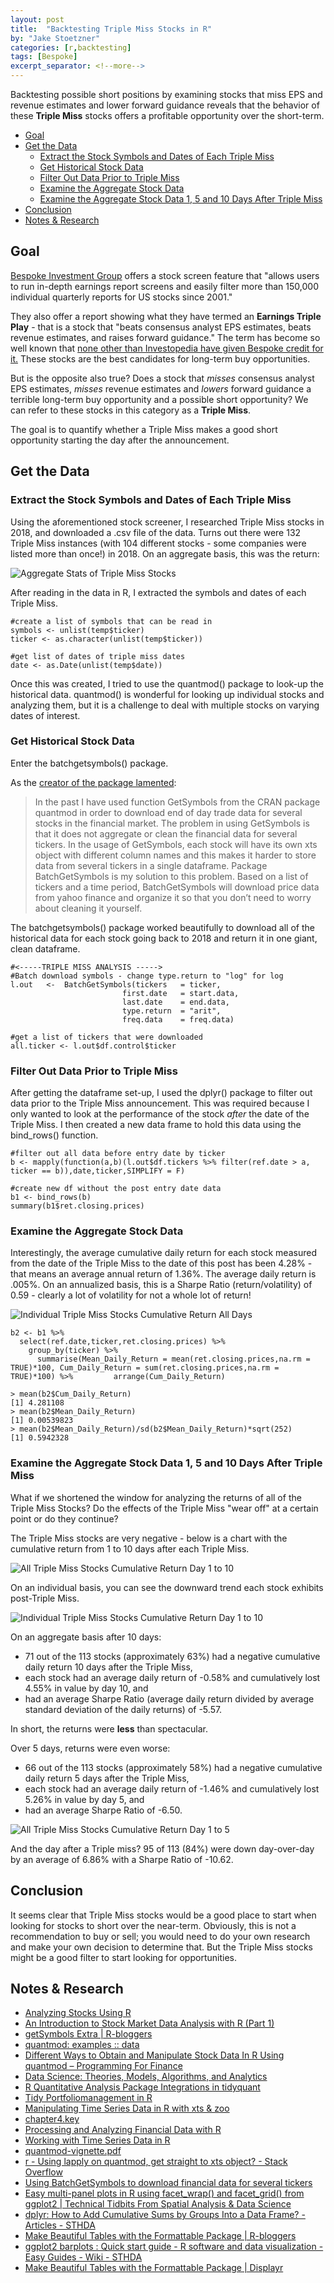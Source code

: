 ```yaml
---
layout: post
title:  "Backtesting Triple Miss Stocks in R"
by: "Jake Stoetzner"
categories: [r,backtesting]
tags: [Bespoke]
excerpt_separator: <!--more-->
---
```

Backtesting possible short positions by examining stocks that miss EPS and revenue estimates and lower forward guidance reveals that the behavior of these **Triple Miss** stocks offers a profitable opportunity over the short-term.

- [Goal](#goal)
- [Get the Data](#get-the-data)
  * [Extract the Stock Symbols and Dates of Each Triple Miss](#extract-the-stock-symbols-and-dates-of-each-triple-miss)
  * [Get Historical Stock Data](#get-historical-stock-data)
  * [Filter Out Data Prior to Triple Miss](#filter-out-data-prior-to-triple-miss)
  * [Examine the Aggregate Stock Data](#examine-the-aggregate-stock-data)
  * [Examine the Aggregate Stock Data 1, 5 and 10 Days After Triple Miss](#examine-the-aggregate-stock-data-1--5-and-10-days-after-triple-miss)
- [Conclusion](#conclusion)
- [Notes & Research](#notes---research)

## Goal
[Bespoke Investment Group](www.bespokepremium.com) offers a stock screen feature that "allows users to run in-depth earnings report screens and easily filter more than 150,000 individual quarterly reports for US stocks since 2001."

They also offer a report showing what they have termed an **Earnings Triple Play** - that is a stock that "beats consensus analyst EPS estimates, beats revenue estimates, and raises forward guidance."  The term has become so well known that [none other than Investopedia have given Bespoke credit for it.](https://www.investopedia.com/terms/t/triple-play.asp)  These stocks are the best candidates for long-term buy opportunities.

But is the opposite also true?  Does a stock that *misses* consensus analyst EPS estimates, *misses* revenue estimates and *lowers* forward guidance a terrible long-term buy opportunity and a possible short opportunity?  We can refer to these stocks in this category as a **Triple Miss**.

The goal is to quantify whether a Triple Miss makes a good short opportunity starting the day after the announcement.

## Get the Data
### Extract the Stock Symbols and Dates of Each Triple Miss
Using the aforementioned stock screener, I researched Triple Miss stocks in 2018, and downloaded a .csv file of the data.  Turns out there were 132 Triple Miss instances (with 104 different stocks - some companies were listed more than once!) in 2018.  On an aggregate basis, this was the return:

![Aggregate Stats of Triple Miss Stocks](/assets/img/2018.Triple.Miss.Stats.png)

After reading in the data in R, I extracted the symbols and dates of each Triple Miss.

```
#create a list of symbols that can be read in
symbols <- unlist(temp$ticker)
ticker <- as.character(unlist(temp$ticker))

#get list of dates of triple miss dates
date <- as.Date(unlist(temp$date))
```

Once this was created, I tried to use the quantmod() package to look-up the historical data.  quantmod() is wonderful for looking up individual stocks and analyzing them, but it is a challenge to deal with multiple stocks on varying dates of interest.

### Get Historical Stock Data

Enter the batchgetsymbols() package.

As the [creator of the package lamented](https://cran.r-project.org/web/packages/BatchGetSymbols/vignettes/BatchGetSymbols-vignette.html):
>In the past I have used function GetSymbols from the CRAN package quantmod in order to download end of day trade data for several stocks in the financial market. The problem in using GetSymbols is that it does not aggregate or clean the financial data for several tickers. In the usage of GetSymbols, each stock will have its own xts object with different column names and this makes it harder to store data from several tickers in a single dataframe.  Package BatchGetSymbols is my solution to this problem. Based on a list of tickers and a time period, BatchGetSymbols will download price data from yahoo finance and organize it so that you don’t need to worry about cleaning it yourself.

The batchgetsymbols() package worked beautifully to download all of the historical data for each stock going back to 2018 and return it in one giant, clean dataframe.

```
#<-----TRIPLE MISS ANALYSIS ----->
#Batch download symbols - change type.return to "log" for log
l.out   <-  BatchGetSymbols(tickers   = ticker,
                         first.date   = start.data,
                         last.date    = end.data,
                         type.return  = "arit",
                         freq.data    = freq.data)

#get a list of tickers that were downloaded
all.ticker <- l.out$df.control$ticker
```

### Filter Out Data Prior to Triple Miss
After getting the dataframe set-up, I used the dplyr() package to filter out data prior to the Triple Miss announcement.  This was required because I only wanted to look at the performance of the stock *after* the date of the Triple Miss. I then created a new data frame to hold this data using the bind_rows() function.

```
#filter out all data before entry date by ticker
b <- mapply(function(a,b)(l.out$df.tickers %>% filter(ref.date > a, ticker == b)),date,ticker,SIMPLIFY = F)

#create new df without the post entry date data
b1 <- bind_rows(b)
summary(b1$ret.closing.prices)
```

### Examine the Aggregate Stock Data
Interestingly, the average cumulative daily return for each stock measured from the date of the Triple Miss to the date of this post has been 4.28% - that means an average annual return of 1.36%.  The average daily return is .005%.  On an annualized basis, this is a Sharpe Ratio (return/volatility) of 0.59 - clearly a lot of volatility for not a whole lot of return!

![Individual Triple Miss Stocks Cumulative Return All Days](/assets/img/ch.All.png)

```
b2 <- b1 %>%
  select(ref.date,ticker,ret.closing.prices) %>%
    group_by(ticker) %>%
      summarise(Mean_Daily_Return = mean(ret.closing.prices,na.rm = TRUE)*100, Cum_Daily_Return = sum(ret.closing.prices,na.rm = TRUE)*100) %>%         arrange(Cum_Daily_Return)

> mean(b2$Cum_Daily_Return)
[1] 4.281108
> mean(b2$Mean_Daily_Return)
[1] 0.00539823
> mean(b2$Mean_Daily_Return)/sd(b2$Mean_Daily_Return)*sqrt(252)
[1] 0.5942328
```

### Examine the Aggregate Stock Data 1, 5 and 10 Days After Triple Miss
What if we shortened the window for analyzing the returns of all of the Triple Miss Stocks?  Do the effects of the Triple Miss "wear off" at a certain point or do they continue?

The Triple Miss stocks are very negative - below is a chart with the cumulative return from 1 to 10 days after each Triple Miss.

![All Triple Miss Stocks Cumulative Return Day 1 to 10](/assets/img/ch.10days.all.png)

On an individual basis, you can see the downward trend each stock exhibits post-Triple Miss.

![Individual Triple Miss Stocks Cumulative Return Day 1 to 10](/assets/img/ch.10days.png)

On an aggregate basis after 10 days:
- 71 out of the 113 stocks (approximately 63%) had a negative cumulative daily return 10 days after the Triple Miss,
- each stock had an average daily return of -0.58% and cumulatively lost 4.55% in value by day 10, and
- had an average Sharpe Ratio (average daily return divided by average standard deviation of the daily returns) of -5.57.

In short, the returns were **less** than spectacular.

Over 5 days, returns were even worse:
- 66 out of the 113 stocks (approximately 58%) had a negative cumulative daily return 5 days after the Triple Miss,
- each stock had an average daily return of -1.46% and cumulatively lost 5.26% in value by day 5, and
- had an average Sharpe Ratio of -6.50.

![All Triple Miss Stocks Cumulative Return Day 1 to 5](/assets/img/ch.5days.all.png)

And the day after a Triple miss?  95 of 113 (84%) were down day-over-day by an average of 6.86% with a Sharpe Ratio of -10.62.

## Conclusion
It seems clear that Triple Miss stocks would be a good place to start when looking for stocks to short over the near-term.  Obviously, this is not a recommendation to buy or sell; you would need to do your own research and make your own decision to determine that.  But the Triple Miss stocks might be a good filter to start looking for opportunities.

## Notes & Research
* [Analyzing Stocks Using R](https://towardsdatascience.com/analyzing-stocks-using-r-550be7f5f20d)
* [An Introduction to Stock Market Data Analysis with R (Part 1)](https://ntguardian.wordpress.com/2017/03/27/introduction-stock-market-data-r-1/)
* [getSymbols Extra | R-bloggers](https://www.r-bloggers.com/getsymbols-extra/)
* [quantmod: examples :: data](https://www.quantmod.com/examples/data/)
* [Different Ways to Obtain and Manipulate Stock Data In R Using quantmod – Programming For Finance](https://programmingforfinance.com/2017/10/different-ways-to-obtain-and-manipulate-stock-data-in-r-using-quantmod/)
* [Data Science: Theories, Models, Algorithms, and Analytics](https://srdas.github.io/MLBook/MoreDataHandling.html#using-the-apply-class-of-functions)
* [R Quantitative Analysis Package Integrations in tidyquant](https://cran.r-project.org/web/packages/tidyquant/vignettes/TQ02-quant-integrations-in-tidyquant.html#performanceanalytics-functionality)
* [Tidy Portfoliomanagement in R](https://bookdown.org/sstoeckl/Tidy_Portfoliomanagement_in_R/s-4portfolios.html)
* [Manipulating Time Series Data in R with xts & zoo](http://rstudio-pubs-static.s3.amazonaws.com/288218_117e183e74964557a5da4fc5902fc671.html#first-order-of-business---basic-manipulations)
* [chapter4.key](https://s3.amazonaws.com/assets.datacamp.com/production/course_1127/slides/chapter_4.pdf)
* [Processing and Analyzing Financial Data with R](https://www.msperlin.com/pafdR/Financial-data.html)
* [Working with Time Series Data in R](https://faculty.washington.edu/ezivot/econ424/Working%20with%20Time%20Series%20Data%20in%20R.pdf)
* [quantmod-vignette.pdf](http://statmath.wu.ac.at/~hornik/QFS1/quantmod-vignette.pdf)
* [r - Using lapply on quantmod, get straight to xts object? - Stack Overflow](https://stackoverflow.com/questions/26640795/using-lapply-on-quantmod-get-straight-to-xts-object)
* [Using BatchGetSymbols to download financial data for several tickers](https://cran.r-project.org/web/packages/BatchGetSymbols/vignettes/BatchGetSymbols-vignette.html)
* [Easy multi-panel plots in R using facet_wrap() and facet_grid() from ggplot2 | Technical Tidbits From Spatial Analysis & Data Science](http://zevross.com/blog/2019/04/02/easy-multi-panel-plots-in-r-using-facet_wrap-and-facet_grid-from-ggplot2/)
* [dplyr: How to Add Cumulative Sums by Groups Into a Data Frame? - Articles - STHDA](http://www.sthda.com/english/articles/17-tips-tricks/57-dplyr-how-to-add-cumulative-sums-by-groups-into-a-data-framee/)
* [Make Beautiful Tables with the Formattable Package | R-bloggers](https://www.r-bloggers.com/make-beautiful-tables-with-the-formattable-package/)
* [ggplot2 barplots : Quick start guide - R software and data visualization - Easy Guides - Wiki - STHDA](http://www.sthda.com/english/wiki/ggplot2-barplots-quick-start-guide-r-software-and-data-visualization)
* [Make Beautiful Tables with the Formattable Package | Displayr](https://www.displayr.com/formattable/)
